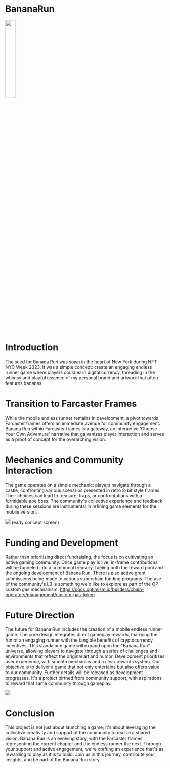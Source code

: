 # BananaRun
<img src="http://aaronvick.com/wp-content/uploads/2024/04/aaron_banana_run_teaser-scaled.jpg" width="25%" height="25%"> 

# Introduction
The seed for Banana Run was sown in the heart of New York during NFT NYC Week 2023. It was a simple concept: create an engaging endless runner game where players could earn digital currency, threading in the whimsy and playful essence of my personal brand and artwork that often features bananas.

# Transition to Farcaster Frames
While the mobile endless runner remains in development, a pivot towards Farcaster frames offers an immediate avenue for community engagement. Banana Run within Farcaster frames is a gateway, an interactive 'Choose Your Own Adventure' narrative that galvanizes player interaction and serves as a proof of concept for the overarching vision.

# Mechanics and Community Interaction
The game operates on a simple mechanic: players navigate through a castle, confronting various scenarios presented in retro 8-bit style frames. Their choices can lead to treasure, traps, or confrontations with a formidable ape boss. The community's collective experience and feedback during these sessions are instrumental in refining game elements for the mobile version.

<img src="http://aaronvick.com/wp-content/uploads/2024/04/banan-run-intro.jpeg">
(early concept screen)

# Funding and Development
Rather than prioritizing direct fundraising, the focus is on cultivating an active gaming community. Once game play is live, in-frame contributions will be funneled into a communal treasury, fueling both the reward pool and the ongoing development of Banana Run. There is also active grant submissions being made to various superchain funding programs. The use of the community's L3 is something we'd like to explore as part of the OP custom gas mechnanism. https://docs.optimism.io/builders/chain-operators/management/custom-gas-token

# Future Direction
The future for Banana Run includes the creation of a mobile endless runner game. The core design integrates direct gameplay rewards, marrying the fun of an engaging runner with the tangible benefits of cryptocurrency incentives. This standalone game will expand upon the "Banana Run" universe, allowing players to navigate through a series of challenges and environments that reflect the original art and humor. Development prioritizes user experience, with smooth mechanics and a clear rewards system. Our objective is to deliver a game that not only entertains but also offers value to our community. Further details will be released as development progresses. It's a project birthed from community support, with aspirations to reward that same community through gameplay.

<img src="http://aaronvick.com/wp-content/uploads/2024/04/banana-run-endless-runner.jpg">

# Conclusion
This project is not just about launching a game; it's about leveraging the collective creativity and support of the community to realize a shared vision. Banana Run is an evolving story, with the Farcaster frames representing the current chapter and the endless runner the next. Through your support and active engagement, we're crafting an experience that's as rewarding to play as it is to build. Join us in this journey, contribute your insights, and be part of the Banana Run story.
